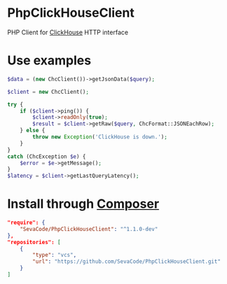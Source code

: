 # PhpClickHouseClient
PHP Client for [ClickHouse](https://github.com/yandex/ClickHouse) HTTP interface

# Use examples
````php
$data = (new ChcClient())->getJsonData($query);
````

````php
$client = new ChcClient();

try {
    if ($client->ping()) {
        $client->readOnly(true);
        $result = $client->getRaw($query, ChcFormat::JSONEachRow);
    } else {
        throw new Exception('ClickHouse is down.');
    }
}
catch (ChcException $e) {
    $error = $e->getMessage();
}
$latency = $client->getLastQueryLatency();
````

# Install through [Composer](https://getcomposer.org/)
````json
"require": {
    "SevaCode/PhpClickHouseClient": "^1.1.0-dev"
},
"repositories": [
    {
        "type": "vcs",
        "url": "https://github.com/SevaCode/PhpClickHouseClient.git"
    }
]
````